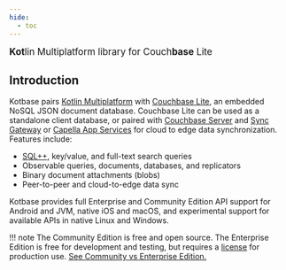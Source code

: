 ```yaml
---
hide:
  - toc
---
```


<span style="font-size:1.2em;">**Kot**lin Multiplatform library for Couch**base** Lite</span>

## Introduction

Kotbase pairs [Kotlin Multiplatform](https://kotlinlang.org/lp/multiplatform/) with [Couchbase Lite](
https://www.couchbase.com/products/lite/), an embedded NoSQL JSON document database. Couchbase Lite can be used as a
standalone client database, or paired with [Couchbase Server](https://www.couchbase.com/products/server/) and [Sync
Gateway](https://www.couchbase.com/products/sync-gateway/) or [Capella App Services](
https://www.couchbase.com/products/capella/app-services/) for cloud to edge data synchronization. Features include:

* [SQL++](https://www.couchbase.com/products/n1ql/), key/value, and full-text search queries
* Observable queries, documents, databases, and replicators
* Binary document attachments (blobs)
* Peer-to-peer and cloud-to-edge data sync

Kotbase provides full Enterprise and Community Edition API support for Android and JVM, native iOS and macOS, and
experimental support for available APIs in native Linux and Windows.

!!! note
    The Community Edition is free and open source. The Enterprise Edition is free for development and testing, but
    requires a [license](https://www.couchbase.com/pricing/#couchbase-mobile) for production use. [See Community vs
    Enterprise Edition.](https://www.couchbase.com/products/editions/#couchbase_lite)

